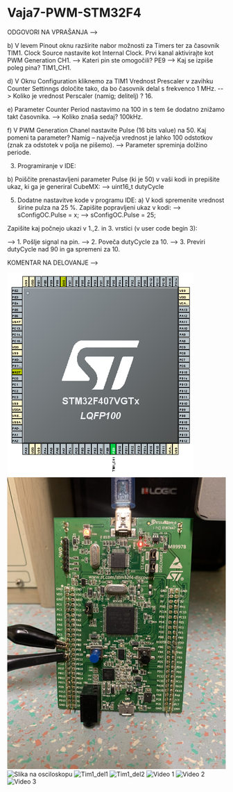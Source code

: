 # Vaja7-PWM-STM32F4

ODGOVORI NA VPRAŠANJA -->

b) V levem Pinout oknu razširite nabor možnosti za Timers ter za časovnik TIM1. Clock Source nastavite kot Internal Clock. Prvi kanal aktivirajte kot PWM Generation CH1. 
--> Kateri pin ste omogočili?  PE9
--> Kaj se izpiše poleg pina?  TIM1_CH1.

d) V Oknu Configuration kliknemo za TIM1 Vrednost Prescaler v zavihku Counter Settinngs določite tako, da bo časovnik delal s frekvenco 1 MHz.
--> Koliko je vrednost Perscaler (namig; delitelj) ?  16.

e) Parameter Counter Period nastavimo na 100 in s tem še dodatno znižamo takt časovnika.
--> Koliko znaša sedaj?  100kHz.

f) V PWM Generation Chanel nastavite Pulse (16 bits value) na 50. Kaj pomeni ta parameter? Namig – največja vrednost je lahko 100 odstotkov (znak za odstotek v polja ne pišemo).
--> Parameter spreminja dolžino periode.

3. Programiranje v IDE:

b) Poiščite prenastavljeni parameter Pulse (ki je 50) v vaši kodi in prepišite ukaz, ki ga je generiral CubeMX:
--> uint16_t dutyCycle

5. Dodatne nastavitve kode v programu IDE:
a) V kodi spremenite vrednost širine pulza na 25 %. Zapišite popravljeni ukaz v kodi:
--> sConfigOC.Pulse = x;
--> sConfigOC.Pulse = 25;

Zapišite kaj počnejo ukazi v 1.,2. in 3. vrstici (v user code begin 3):

--> 1. Pošlje signal na pin.
--> 2. Poveča dutyCycle za 10.
--> 3. Previri dutyCycle nad 90 in ga spremeni za 10.

KOMENTAR NA DELOVANJE --> 

![Pinout mikroprocesorja](https://raw.githubusercontent.com/bozoslapy/Vaja7-PWM-STM32F4/main/7%20pinout.PNG)
![Slika vezave](https://raw.githubusercontent.com/bozoslapy/Vaja7-PWM-STM32F4/main/IMG_0443.jpeg)
![Slika na osciloskopu]()
![Tim1_del1]()
![Tim1_del2 ]()
![Video 1]()
![Video 2]()
![Video 3]()
